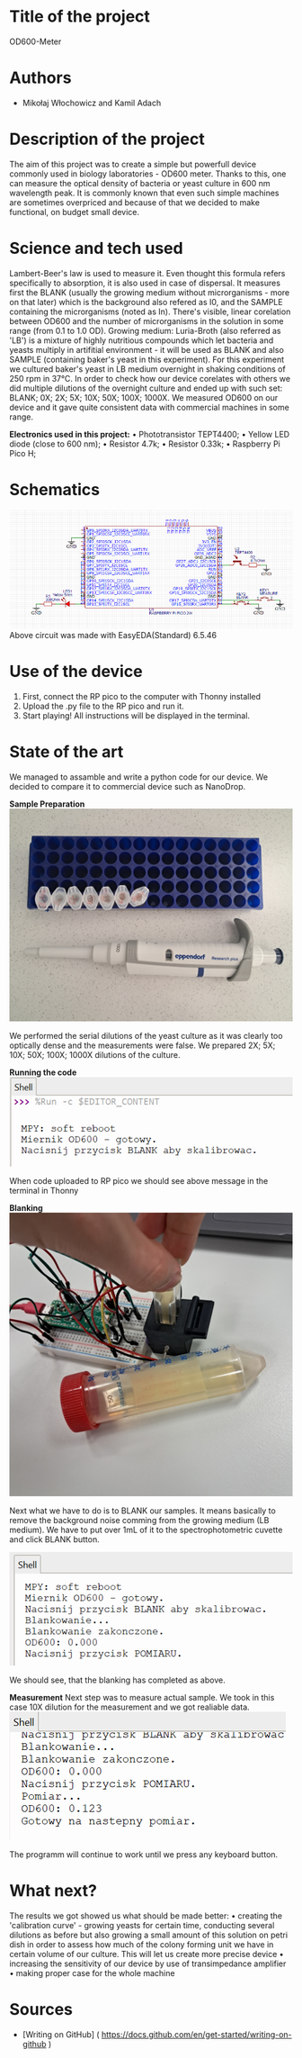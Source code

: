 # Title of the project
OD600-Meter
# Authors 
- Mikołaj Włochowicz and Kamil Adach
# Description of the project 
The aim of this project was to create a simple but powerfull device commonly used in biology laboratories - OD600 meter. Thanks to this, one can measure the optical density of bacteria or yeast culture in 600 nm wavelength peak. It is commonly known that even such simple machines are sometimes overpriced and because of that we decided to make functional, on budget small device.
# Science and tech used 
Lambert-Beer's law is used to measure it. Even thought this formula refers specifically to absorption, it is also used in case of dispersal. It measures first the BLANK (usually the growing medium without microrganisms - more on that later) which is the background also refered as I0, and the SAMPLE containing the microrganisms (noted as In). There's visible, linear corelation between OD600 and the number of microrganisms in the solution in some range (from 0.1 to 1.0 OD).
Growing medium: Luria-Broth (also referred as 'LB') is a mixture of highly nutritious compounds which let bacteria and yeasts multiply in artifitial environment - it will be used as BLANK and also SAMPLE (containing baker's yeast in this experiment).
For this experiment we cultured baker's yeast in LB medium overnight in shaking conditions of 250 rpm in 37°C. In order to check how our device corelates with others we did multiple dilutions of the overnight culture and ended up with such set: BLANK; 0X; 2X; 5X; 10X; 50X; 100X; 1000X. We measured OD600 on our device and it gave quite consistent data with commercial machines in some range.

**Electronics used in this project:**
• Phototransistor TEPT4400;
• Yellow LED diode (close to 600 nm);
• Resistor 4.7k;
• Resistor 0.33k;
• Raspberry Pi Pico H;
# Schematics
![image alt](https://github.com/ComplexityGarage/MiernikOD600/blob/c2271b6e090f62f1f22ae288c984c10fa618f300/circuit.png)
Above circuit was made with EasyEDA(Standard) 6.5.46

# Use of the device
1. First, connect the RP pico to the computer with Thonny installed
2. Upload the .py file to the RP pico and run it.
3. Start playing! All instructions will be displayed in the terminal.
  
# State of the art 
We managed to assamble and write a python code for our device. We decided to compare it to commercial device such as NanoDrop.

**Sample Preparation**
![image alt](https://github.com/ComplexityGarage/MiernikOD600/blob/09559a8f9322399dd1d7a77e15746ecab1343805/sample%20preparation.jpg)


We performed the serial dilutions of the yeast culture as it was clearly too optically dense and the measurements were false. We prepared 2X; 5X; 10X; 50X; 100X; 1000X dilutions of the culture.

**Running the code**
![image alt](https://github.com/ComplexityGarage/MiernikOD600/blob/09559a8f9322399dd1d7a77e15746ecab1343805/Running%20file.png)


When code uploaded to RP pico we should see above message in the terminal in Thonny

**Blanking**
![image alt](https://github.com/ComplexityGarage/MiernikOD600/blob/09559a8f9322399dd1d7a77e15746ecab1343805/Blankowanie.jpg)


Next what we have to do is to BLANK our samples. It means basically to remove the background noise comming from the growing medium (LB medium). We have to put over 1mL of it to the spectrophotometric cuvette and click BLANK button.

![image alt](https://github.com/ComplexityGarage/MiernikOD600/blob/09559a8f9322399dd1d7a77e15746ecab1343805/zblankowano.png)


We should see, that the blanking has completed as above.

**Measurement**
Next step was to measure actual sample. We took in this case 10X dilution for the measurement and we got realiable data.
![image alt](https://github.com/ComplexityGarage/MiernikOD600/blob/09559a8f9322399dd1d7a77e15746ecab1343805/pomiar_10X.png)


The programm will continue to work until we press any keyboard button.


# What next?
The results we got showed us what should be made better:
• creating the 'calibration curve' - growing yeasts for certain time, conducting several dilutions as before but also growing a small amount of this solution on petri dish in order to assess how much of the colony forming unit we have in certain volume of our culture. This will let us create more precise device
• increasing the sensitivity of our device by use of transimpedance amplifier 
• making proper case for the whole machine
# Sources 
- [Writing on GitHub] ( https://docs.github.com/en/get-started/writing-on-github ) 
